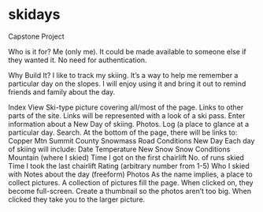 # skidays

Capstone Project

Who is it for?
Me (only me). It could be made available to someone else if they wanted it.
No need for authentication.

Why Build It?
I like to track my skiing. It’s a way to help me remember a particular day on the slopes.
I will enjoy using it and bring it out to remind friends and family about the day.

Index View
Ski-type picture covering all/most of the page.
Links to other parts of the site.
Links will be represented with a look of a ski pass.
Enter information about a New Day of skiing.
Photos.
Log (a place to glance at a particular day.
Search.
At the bottom of the page, there will be links to:
Copper Mtn
Summit County
Snowmass
Road Conditions
New Day
Each day of skiing will include:
Date
Temperature
New Snow
Snow Conditions
Mountain (where I skied)
Time I got on the first chairlift
No. of runs skied
Time I took the last chairlift
Rating (arbitrary number from 1-5)
Who I skied with
Notes about the day (freeform)
Photos
As the name implies, a place to collect pictures.
A collection of pictures fill the page. When clicked on, they become full-screen.
Create a thumbnail so the photos aren’t too big. When clicked they take you to the larger picture.
